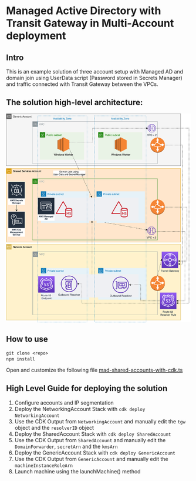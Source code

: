 # Managed Active Directory with Transit Gateway in Multi-Account deployment 

## Intro

This is an example solution of three account setup with Managed AD and domain join using UserData script (Password stored in Secrets Manager) and traffic connected with Transit Gateway between the VPCs.

## The solution high-level architecture:

![](/static/images/MultiAccount.png?classes=border,shadow)

## How to use

```
git clone <repo>
npm install
```

Open and customize the following file [mad-shared-accounts-with-cdk.ts](/bin/mad-shared-accounts-with-cdk.ts)

## High Level Guide for deploying the solution 

1. Configure accounts and IP segmentation
1. Deploy the NetworkingAccount Stack with `cdk deploy NetworkingAccount`
1. Use the CDK Output from `NetworkingAccount` and manually edit the `tgw` object and the `resolverID` object
1. Deploy the SharedAccount Stack with `cdk deploy SharedAccount`
1. Use the CDK Output from `SharedAccount` and manually edit the `DomainForwarder`, `secretArn` and the `kmsArn`
1. Deploy the GenericAccount Stack with `cdk deploy GenericAccount`
1. Use the CDK Output from `GenericAccount` and manually edit the  `machineInstanceRoleArn`
1. Launch machine using the launchMachine() method